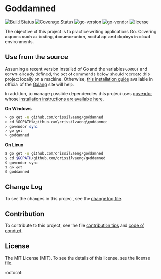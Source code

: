 # Goddamned

[![Build Status](https://travis-ci.org/crissilvaeng/goddamned.svg?branch=master)](https://travis-ci.org/crissilvaeng/goddamned) [![Coverage Status](https://coveralls.io/repos/github/crissilvaeng/goddamned/badge.svg?branch=master)](https://coveralls.io/github/crissilvaeng/goddamned?branch=master) ![go-version](https://img.shields.io/badge/go%20version-1.7-orange.svg) ![go-vendor](https://img.shields.io/badge/dependencies-govendor-ff69b4.svg) ![license](https://img.shields.io/badge/license-MIT-blue.svg)

The objective of this project is to practice writing applications Go. Covering aspects such as testing, documentation, restful api and deploys in cloud environments.

## Use from the source

Assuming a recent version installed of Go and the variables `GOROOT` and `GOPATH` already defined, the set of commands below should recreate this project locally on a machine. Otherwise, [this installation guide](https://golang.org/doc/install) available in official of the [Golang](https://golang.org) site will help.

In addition, to manage possible dependencies this project uses [govendor](https://github.com/kardianos/govendor) whose [installation instructions are available here](https://github.com/kardianos/govendor).

**On Windows**

```bash
> go get -u github.com/crissilvaeng/goddamned
> cd %GOPATH%\github.com\crissilvaeng\goddamned
> govendor sync
> go get
> goddamned
```

**On Linux**

```bash
$ go get -u github.com/crissilvaeng/goddamned
$ cd $GOPATH/github.com/crissilvaeng/goddamned
$ govendor sync
$ go get
$ goddamned
```

## Change Log

To see the changes in this project, see the [change log file](CHANGELOG.md).

## Contribution

To contribute to this project, see the file [contribution tips](CONTRIBUTING.md) and [code of conduct](CONDUCT.md).

## License

The MIT License (MIT). To see the details of this license, see the [license file](LICENSE.md).

:octocat: